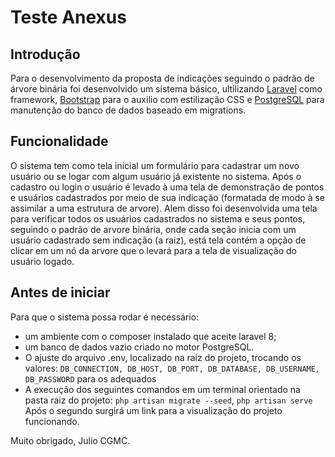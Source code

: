 # Teste Anexus

## Introdução
Para o desenvolvimento da proposta de indicações seguindo o padrão de árvore binária foi desenvolvido um sistema básico, ultilizando [Laravel](https://laravel.com/docs/routing) como framework, [Bootstrap](https://getbootstrap.com/) para o auxilio com estilização CSS e [PostgreSQL](https://www.postgresql.org/) para manutenção do banco de dados baseado em migrations.

## Funcionalidade
O sistema tem como tela inicial um formulário para cadastrar um novo usuário ou se logar com algum usuário já existente no sistema. Após o cadastro ou login o usuário é levado à uma tela de demonstração de pontos e usuários cadastrados por meio de sua indicação (formatada de modo à se assimilar a uma estrutura de arvore). Alem disso foi desenvolvida uma tela para verificar todos os usuários cadastrados no sistema e seus pontos, seguindo o padrão de arvore binária, onde cada seção inicia com um usuário cadastrado sem indicação (a raiz), está tela contém a opção de clicar em um nó da arvore que o levará para a tela de visualização do usuário logado.

## Antes de iniciar

Para que o sistema possa rodar é necessário:
-  um ambiente com o composer instalado que aceite laravel 8;
- um banco de dados vazio criado no motor PostgreSQL.
- O ajuste do arquivo .env, localizado na raiz do projeto, trocando os valores: 
`DB_CONNECTION,
DB_HOST,
DB_PORT,
DB_DATABASE,
DB_USERNAME,
DB_PASSWORD` para os adequados
- A execução dos seguintes comandos em um terminal orientado na pasta raiz do projeto: `php artisan migrate --seed`, `php artisan serve` Após o segundo surgirá um link para a visualização do projeto funcionando.

Muito obrigado, Julio CGMC.
